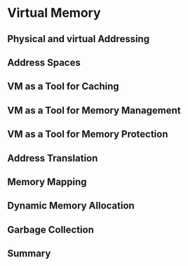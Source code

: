 # Virtual Memory

## Physical and virtual Addressing

## Address Spaces

## VM as a Tool for Caching

## VM as a Tool for Memory Management

## VM as a Tool for Memory Protection

## Address Translation

## Memory Mapping

## Dynamic Memory Allocation

## Garbage Collection

## Summary
